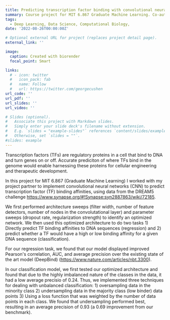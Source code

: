 ```yaml
---
title: Predicting transcription factor binding with convolutional neural networks
summary: Course project for MIT 6.867 Graduate Machine Learning. Co-authored with Ellen Zhong.
tags:
  - Deep Learning, Data Science, Computational Biology, 
date: '2022-08-26T00:00:00Z'

# Optional external URL for project (replaces project detail page).
external_link: ''

image:
  caption: Created with biorender
  focal_point: Smart

links:
  # - icon: twitter
  #   icon_pack: fab
  #   name: Follow
  #   url: https://twitter.com/georgecushen
url_code: ''
url_pdf: ''
url_slides: ''
url_video: ''

# Slides (optional).
#   Associate this project with Markdown slides.
#   Simply enter your slide deck's filename without extension.
#   E.g. `slides = "example-slides"` references `content/slides/example-slides.md`.
#   Otherwise, set `slides = ""`.
#slides: example
---
```


Transcription factors (TFs) are regulatory proteins in a cell that bind to DNA and turn genes on or off. Accurate prediciton of where TFs bind in the genome would enable harnessing these proteins for cellular engineering and therapeutic development. 

In this project for MIT 6.867 (Graduate Machine Learning) I worked with my project partner to implement convolutional neural networks (CNN) to predict transcription factor (TF) binding affinities, using data from the DREAM5 challenge https://www.synapse.org/#!Synapse:syn2887863/wiki/72185. 

We first performed architecture sweeps (filter width, number of feature detectors, number of nodes in the convolutational layer) and parameter sweeps (dropout rate, regularization strength) to identify an optimized network. We then used this optimized architecture to do two tasks 1) Directly predict TF binding affinities to DNA sequences (regression) and 2) predict whether a TF would have a high or low binding affinity for a given DNA sequence (classification). 

For our regression task, we found that our model displayed improved Pearson's correlation, AUC, and average precision over the existing state of the art model (DeepBind) (https://www.nature.com/articles/nbt.3300). 

In our classification model, we first tested our optimized architecture and found that due to the highly imbalanced nature of the classes in the data, it had a low average precisio of 0.24. Thus, we implemented three techniques for dealing with unbalanced classification: 1) oversampling data in the minority class 2) undersampling data in the majority class (low binder) data points 3) Using a loss function that was weighted by the number of data points in each class. We found that undersampling performed best, resulting in an average precision of 0.93 (a 0.69 improvement from our benchmark).